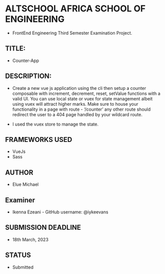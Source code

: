 # ALTSCHOOL AFRICA SCHOOL OF ENGINEERING
* FrontEnd Engineering Third Semester Examination Project.

## TITLE:
* Counter-App

## DESCRIPTION:
* Create a new vue js application using the cli then setup a counter composable with increment, decrement, reset, setValue functions with a valid UI. You can use local state or vuex for state management albeit using vuex will attract higher marks. Make sure to house your functionality in a page with route - ‘/counter’ any other route should redirect the user to a 404 page handled by your wildcard route.

* I used the vuex store to manage the state.

## FRAMEWORKS USED
* VueJs
* Sass

## AUTHOR
* Elue Michael

## Examiner
* Ikenna Ezeani - GitHub username: @iykeevans

## SUBMISSION DEADLINE
* 18th March, 2023

## STATUS
* Submitted
